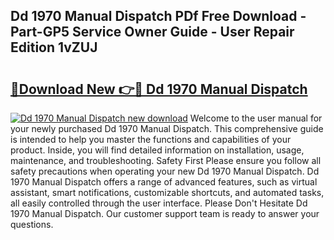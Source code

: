 ## Dd 1970 Manual Dispatch PDf Free Download - Part-GP5 Service Owner Guide - User Repair Edition 1vZUJ

# <h2><a href="http://bc34578.oget.top/?id=Dd+1970+Manual+Dispatch">🔗Download New 👉🔴 Dd 1970 Manual Dispatch</a></h2>

[![Dd 1970 Manual Dispatch new download](https://i.imgur.com/5g1atiW.png)](http://bc34578.oget.top/?id=Dd+1970+Manual+Dispatch)
Welcome to the user manual for your newly purchased Dd 1970 Manual Dispatch. This comprehensive guide is intended to help you master the functions and capabilities of your product. Inside, you will find detailed information on installation, usage, maintenance, and troubleshooting. Safety First Please ensure you follow all safety precautions when operating your new Dd 1970 Manual Dispatch. Dd 1970 Manual Dispatch offers a range of advanced features, such as virtual assistant, smart notifications, customizable shortcuts, and automated tasks, all easily controlled through the user interface. Please Don't Hesitate Dd 1970 Manual Dispatch. Our customer support team is ready to answer your questions.
